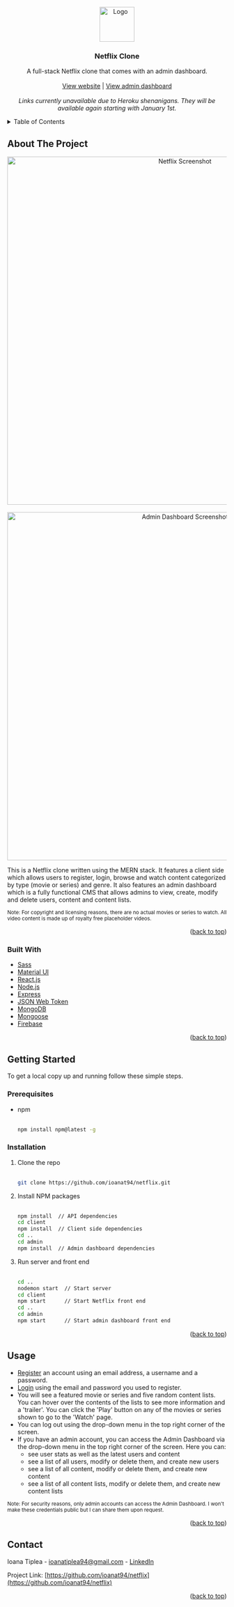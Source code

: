 <div id="top"></div>
<!-- PROJECT LOGO -->
<br />
<div align="center">
  <a href="https://github.com/ioanat94/netflix">
    <img src="https://upload.wikimedia.org/wikipedia/commons/thumb/0/0c/Netflix_2015_N_logo.svg/800px-Netflix_2015_N_logo.svg.png" alt="Logo" width="80" height="auto">
  </a>

<h3 align="center">Netflix Clone</h3>

  <p align="center">
    A full-stack Netflix clone that comes with an admin dashboard.
    <br />
    <br />
    <a href="https://netflix-clone-it.herokuapp.com/">View website</a>
     | 
    <a href="https://netflix-admin-dashboard.herokuapp.com/">View admin dashboard</a>
    <br />
    <br />
    <i>Links currently unavailable due to Heroku shenanigans. They will be available again starting with January 1st.</i>
  </p>
</div>

<!-- TABLE OF CONTENTS -->
<details>
  <summary>Table of Contents</summary>
  <ol>
    <li>
      <a href="#about-the-project">About The Project</a>
      <ul>
        <li><a href="#built-with">Built With</a></li>
      </ul>
    </li>
    <li>
      <a href="#getting-started">Getting Started</a>
      <ul>
        <li><a href="#prerequisites">Prerequisites</a></li>
        <li><a href="#installation">Installation</a></li>
      </ul>
    </li>
    <li><a href="#usage">Usage</a></li>
    <li><a href="#contact">Contact</a></li>
  </ol>
</details>

<!-- ABOUT THE PROJECT -->
## About The Project

<p align="center"><img src="https://firebasestorage.googleapis.com/v0/b/netflix-clone-49e41.appspot.com/o/prevN.png?alt=media&token=517f7148-b492-4eb9-a98e-6917e398ddab" alt="Netflix Screenshot" width="800" height="auto">  
  <br />  
  <br />  
<img src="https://firebasestorage.googleapis.com/v0/b/netflix-clone-49e41.appspot.com/o/prevAD.png?alt=media&token=0fe915b7-6614-4bf5-ac21-68fa1c4b13f5" alt="Admin Dashboard Screenshot" width="800" height="auto"></p>

This is a Netflix clone written using the MERN stack. It features a client side which allows users to register, login, browse and watch content categorized by type (movie or series) and genre. It also features an admin dashboard which is a fully functional CMS that allows admins to view, create, modify and delete users, content and content lists. 

<sub>Note: For copyright and licensing reasons, there are no actual movies or series to watch. All video content is made up of royalty free placeholder videos.</sub>

<p align="right">(<a href="#top">back to top</a>)</p>

### Built With

* [Sass](https://sass-lang.com/)
* [Material UI](https://mui.com/)
* [React.js](https://reactjs.org/)
* [Node.js](https://nodejs.org/en/)
* [Express](https://expressjs.com/)
* [JSON Web Token](https://jwt.io/)
* [MongoDB](https://www.mongodb.com/)
* [Mongoose](https://mongoosejs.com/)
* [Firebase](https://firebase.google.com/)

<p align="right">(<a href="#top">back to top</a>)</p>

<!-- GETTING STARTED -->
## Getting Started

To get a local copy up and running follow these simple steps.

### Prerequisites

* npm  
  <br /> 
  ```sh
  npm install npm@latest -g
  ```

### Installation

1. Clone the repo  
   <br /> 
   ```sh
   git clone https://github.com/ioanat94/netflix.git
   ```
2. Install NPM packages  
   <br /> 
   ```sh
   npm install  // API dependencies
   cd client
   npm install  // Client side dependencies
   cd ..
   cd admin
   npm install  // Admin dashboard dependencies
   ```
3. Run server and front end  
   <br /> 
   ```sh
   cd ..
   nodemon start  // Start server
   cd client
   npm start      // Start Netflix front end
   cd ..
   cd admin
   npm start      // Start admin dashboard front end
   ```

<p align="right">(<a href="#top">back to top</a>)</p>

<!-- USAGE EXAMPLES -->
## Usage

- [Register](https://netflix-clone-it.herokuapp.com/register) an account using an email address, a username and a password.
- [Login](https://netflix-clone-it.herokuapp.com/login) using the email and password you used to register.
- You will see a featured movie or series and five random content lists. You can hover over the contents of the lists to see more information and a 'trailer'. You can click the 'Play' button on any of the movies or series shown to go to the 'Watch' page.
- You can log out using the drop-down menu in the top right corner of the screen.
- If you have an admin account, you can access the Admin Dashboard via the drop-down menu in the top right corner of the screen. Here you can:
  - see user stats as well as the latest users and content
  - see a list of all users, modify or delete them, and create new users
  - see a list of all content, modify or delete them, and create new content
  - see a list of all content lists, modify or delete them, and create new content lists

<sub>Note: For security reasons, only admin accounts can access the Admin Dashboard. I won't make these credentials public but I can share them upon request.</sub>

<p align="right">(<a href="#top">back to top</a>)</p>

<!-- CONTACT -->
## Contact

Ioana Tiplea - ioanatiplea94@gmail.com  - [LinkedIn](https://www.linkedin.com/in/ioana-tiplea/)

Project Link: [https://github.com/ioanat94/netflix](https://github.com/ioanat94/netflix)

<p align="right">(<a href="#top">back to top</a>)</p>
